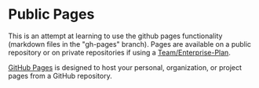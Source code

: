 # Public Pages

This is an attempt at learning to use the github pages functionality (markdown files in the "gh-pages" branch).  Pages are available on a public repository or on private repositories if using a [Team/Enterprise-Plan](https://github.com/pricing).

[GitHub Pages](https://pages.github.com) is designed to host your personal, organization, or project pages from a GitHub repository.
